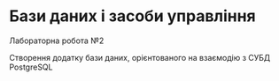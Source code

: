 # Бази даних і засоби управління

Лабораторна робота №2

Створення додатку бази даних, орієнтованого на взаємодію з СУБД PostgreSQL

